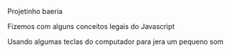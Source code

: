 Projetinho baeria

Fizemos com alguns conceitos legais do Javascript

Usando algumas teclas do computador para jera um pequeno som